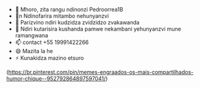 - 👋 Mhoro, zita rangu ndinonzi Pedroorrea1B
- 👀n  Ndinofarira mitambo nehunyanzvi
- 🌱 Parizvino ndiri kudzidza zvidzidzo zvakawanda
- 💞️ Ndiri kutarisira kushanda pamwe nekambani yehunyanzvi mune ramangwana
- 📫 contact +55 19991422266
- 😄 Mazita la he
- ⚡ Kunakidza mazino etsuro

(https://br.pinterest.com/pin/memes-engraados-os-mais-compartilhados-humor-chique--952792864897597041/)

<!---
PedroCorrea1B/PedroCorrea1B is a ✨ special ✨ repository because its `README.md` (this file) appears on your GitHub profile.
You can click the Preview link to take a look at your changes.
--->
